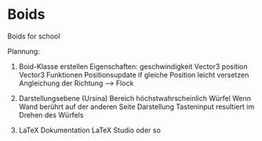 # Boids
Boids for school

Plannung:

1. Boid-Klasse erstellen
    Eigenschaften:
        geschwindigkeit Vector3
        position        Vector3
    Funktionen
        Positionsupdate
            if gleiche Position leicht versetzen
        Angleichung der Richtung --> Flock
        
2. Darstellungsebene (Ursina)
    Bereich höchstwahrscheinlich Würfel
        Wenn Wand berührt auf der anderen Seite
        Darstellung
    Tasteninput resultiert im Drehen des Würfels

3. LaTeX Dokumentation
    LaTeX Studio oder so
